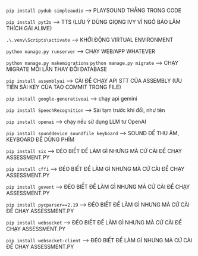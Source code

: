 `pip install pydub simpleaudio` --> PLAYSOUND THẲNG TRONG CODE

`pip install pyt2s` --> TTS (LƯU Ý DÙNG GIỌNG IVY VÌ NGÔ BẢO LÂM THÍCH GÁI ALIME)

`.\.venv\Scripts\activate` --> KHỞI ĐỘNG VIRTUAL ENVIRONMENT

`python manage.py runserver` --> CHẠY WEB/APP WHATEVER

`python manage.py makemigrations`
`python manage.py migrate` --> CHẠY MIGRATE MỖI LẦN THAY ĐỔI DATABASE

`pip install assemblyai` --> CÀI ĐỂ CHẠY API STT CỦA ASSEMBLY (ƯU TIÊN SÀI KEY CỦA TAO COMMIT TRONG FILE)

`pip install google-generativeai` --> chạy api gemini

`pip install SpeechRecognition` --> Sài tạm trước khi đổi, như tên

`pip install openai` --> chạy nếu sử dụng LLM tư OpenAI

`pip install sounddevice soundfile keyboard` --> SOUND ĐỂ THU ÂM, KEYBOARD ĐỂ DÙNG PHÍM

`pip install six` --> ĐÉO BIẾT ĐỂ LÀM GÌ NHƯNG MÀ CỨ CÀI ĐỂ CHẠY ASSESSMENT.PY

`pip install cffi` --> ĐÉO BIẾT ĐỂ LÀM GÌ NHƯNG MÀ CỨ CÀI ĐỂ CHẠY ASSESSMENT.PY

`pip install gevent` --> ĐÉO BIẾT ĐỂ LÀM GÌ NHƯNG MÀ CỨ CÀI ĐỂ CHẠY ASSESSMENT.PY

`pip install pycparser==2.19` --> ĐÉO BIẾT ĐỂ LÀM GÌ NHƯNG MÀ CỨ CÀI ĐỂ CHẠY ASSESSMENT.PY

`pip install websocket` --> ĐÉO BIẾT ĐỂ LÀM GÌ NHƯNG MÀ CỨ CÀI ĐỂ CHẠY ASSESSMENT.PY

`pip install websocket-client` --> ĐÉO BIẾT ĐỂ LÀM GÌ NHƯNG MÀ CỨ CÀI ĐỂ CHẠY ASSESSMENT.PY

